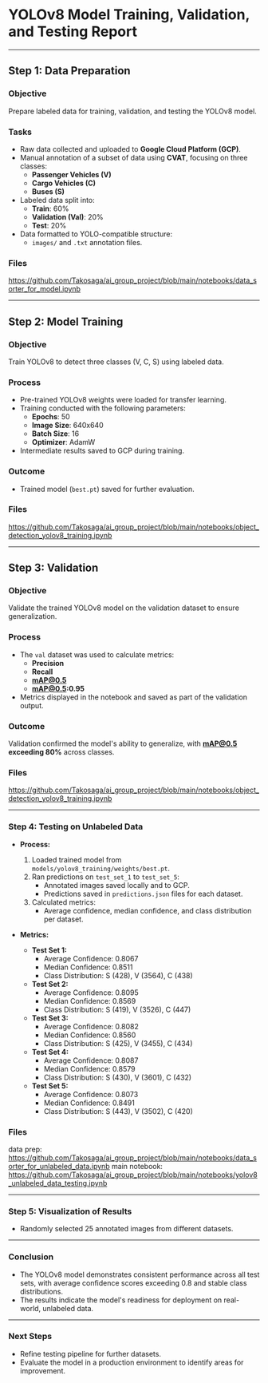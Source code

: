 # **YOLOv8 Model Training, Validation, and Testing Report**

---

## **Step 1: Data Preparation**
### Objective
Prepare labeled data for training, validation, and testing the YOLOv8 model.

### Tasks
- Raw data collected and uploaded to **Google Cloud Platform (GCP)**.
- Manual annotation of a subset of data using **CVAT**, focusing on three classes:
  - **Passenger Vehicles (V)**  
  - **Cargo Vehicles (C)**  
  - **Buses (S)**  
- Labeled data split into:
  - **Train**: 60%
  - **Validation (Val)**: 20%
  - **Test**: 20%
- Data formatted to YOLO-compatible structure:
  - `images/` and `.txt` annotation files.

### Files

https://github.com/Takosaga/ai_group_project/blob/main/notebooks/data_sorter_for_model.ipynb

---

## **Step 2: Model Training**
### Objective
Train YOLOv8 to detect three classes (V, C, S) using labeled data.

### Process
- Pre-trained YOLOv8 weights were loaded for transfer learning.
- Training conducted with the following parameters:
  - **Epochs**: 50  
  - **Image Size**: 640x640  
  - **Batch Size**: 16  
  - **Optimizer**: AdamW  
- Intermediate results saved to GCP during training.

### Outcome
- Trained model (`best.pt`) saved for further evaluation.

### Files
https://github.com/Takosaga/ai_group_project/blob/main/notebooks/object_detection_yolov8_training.ipynb

---

## **Step 3: Validation**
### Objective
Validate the trained YOLOv8 model on the validation dataset to ensure generalization.

### Process
- The `val` dataset was used to calculate metrics:
  - **Precision**  
  - **Recall**  
  - **mAP@0.5**  
  - **mAP@0.5:0.95**  
- Metrics displayed in the notebook and saved as part of the validation output.

### Outcome
Validation confirmed the model's ability to generalize, with **mAP@0.5 exceeding 80%** across classes.

### Files
https://github.com/Takosaga/ai_group_project/blob/main/notebooks/object_detection_yolov8_training.ipynb

---

### **Step 4: Testing on Unlabeled Data**
- **Process:**
  1. Loaded trained model from `models/yolov8_training/weights/best.pt`.
  2. Ran predictions on `test_set_1` to `test_set_5`:
      - Annotated images saved locally and to GCP.
      - Predictions saved in `predictions.json` files for each dataset.
  3. Calculated metrics:
      - Average confidence, median confidence, and class distribution per dataset.

- **Metrics:**
  - **Test Set 1:**
    - Average Confidence: 0.8067
    - Median Confidence: 0.8511
    - Class Distribution: S (428), V (3564), C (438)
  - **Test Set 2:**
    - Average Confidence: 0.8095
    - Median Confidence: 0.8569
    - Class Distribution: S (419), V (3526), C (447)
  - **Test Set 3:**
    - Average Confidence: 0.8082
    - Median Confidence: 0.8560
    - Class Distribution: S (425), V (3455), C (434)
  - **Test Set 4:**
    - Average Confidence: 0.8087
    - Median Confidence: 0.8579
    - Class Distribution: S (430), V (3601), C (432)
  - **Test Set 5:**
    - Average Confidence: 0.8073
    - Median Confidence: 0.8491
    - Class Distribution: S (443), V (3502), C (420)

### Files
data prep: https://github.com/Takosaga/ai_group_project/blob/main/notebooks/data_sorter_for_unlabeled_data.ipynb
main notebook: https://github.com/Takosaga/ai_group_project/blob/main/notebooks/yolov8_unlabeled_data_testing.ipynb

---

### **Step 5: Visualization of Results**
- Randomly selected 25 annotated images from different datasets.


---

### **Conclusion**
- The YOLOv8 model demonstrates consistent performance across all test sets, with average confidence scores exceeding 0.8 and stable class distributions.
- The results indicate the model's readiness for deployment on real-world, unlabeled data.

---

### **Next Steps**
- Refine testing pipeline for further datasets.
- Evaluate the model in a production environment to identify areas for improvement.
